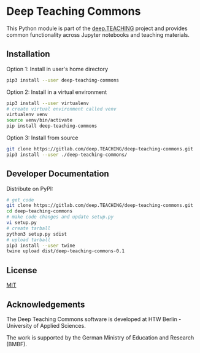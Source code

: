 # Deep Teaching Commons

This Python module is part of the [deep.TEACHING](http://www.deep-teaching.org) project and provides common
functionality across Jupyter notebooks and teaching materials.

## Installation

Option 1: Install in user's home directory

```bash
pip3 install --user deep-teaching-commons
```

Option 2: Install in a virtual environment

```bash
pip3 install --user virtualenv
# create virtual environment called venv
virtualenv venv
source venv/bin/activate
pip install deep-teaching-commons
```

Option 3: Install from source
```bash
git clone https://gitlab.com/deep.TEACHING/deep-teaching-commons.git
pip3 install --user ./deep-teaching-commons/
```

## Developer Documentation

Distribute on PyPI:

```bash
# get code
git clone https://gitlab.com/deep.TEACHING/deep-teaching-commons.git
cd deep-teaching-commons
# make code changes and update setup.py
vi setup.py
# create tarball
python3 setup.py sdist
# upload tarball
pip3 install --user twine
twine upload dist/deep-teaching-commons-0.1
```

## License

[MIT](/LICENSE)

## Acknowledgements

The Deep Teaching Commons software is developed at HTW Berlin - University of Applied Sciences.

The work is supported by the German Ministry of Education and Research (BMBF).
